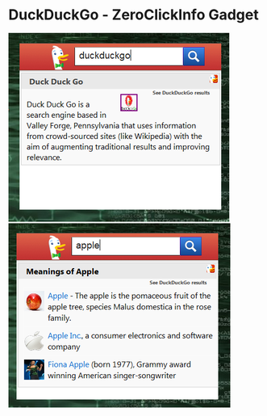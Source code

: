DuckDuckGo - ZeroClickInfo Gadget
=================================

![screenshot](https://github.com/Adman/ddg-gadget/raw/gh-pages/screen/gadget_1.png)
![screenshot](https://github.com/Adman/ddg-gadget/raw/gh-pages/screen/gadget_2.png)
